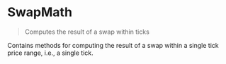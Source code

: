 # SwapMath

> Computes the result of a swap within ticks

Contains methods for computing the result of a swap within a single tick price range, i.e., a single tick.
